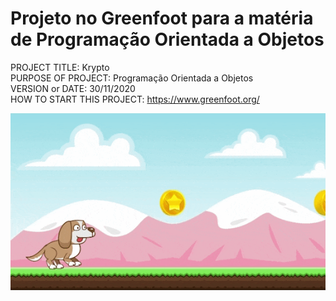 # Projeto no Greenfoot para a matéria de Programação Orientada a Objetos

PROJECT TITLE: Krypto<br/>
PURPOSE OF PROJECT: Programação Orientada a Objetos<br/>
VERSION or DATE: 30/11/2020<br/>
HOW TO START THIS PROJECT: https://www.greenfoot.org/<br/>

![Alt Text](KryptoGame.gif)
